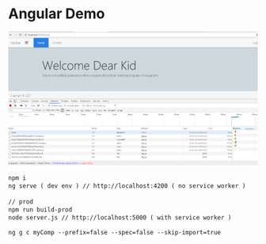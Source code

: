 # Angular Demo

![Angular Demo](perf.png)

```
npm i
ng serve ( dev env ) // http://localhost:4200 ( no service worker )

// prod
npm run build-prod
node server.js // http://localhost:5000 ( with service worker )
```

```
ng g c myComp --prefix=false --spec=false --skip-import=true
```

